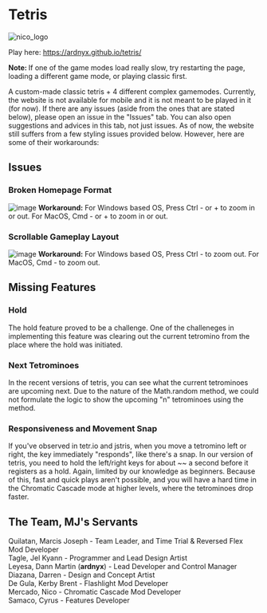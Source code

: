 # Tetris

![nico_logo](https://github.com/ardnyx/tetris/assets/86859621/b304376c-361f-4569-8591-40af96745928)

Play here: https://ardnyx.github.io/tetris/

<b>Note: </b> If one of the game modes load really slow, try restarting the page, loading a different game mode, or playing classic first. 

A custom-made classic tetris + 4 different complex gamemodes. Currently, the website is not available for mobile and it is not meant to be played in it (for now). If there are any issues (aside from the ones that are stated below), please open an issue in the "Issues" tab. You can also open suggestions and advices in this tab, not just issues. As of now, the website still suffers from a few styling issues provided below. However, here are some of their workarounds: 

## Issues
### Broken Homepage Format
![image](https://github.com/ardnyx/tetris/assets/86859621/4af51511-d716-46e1-8625-c70ef825a264)
<b>Workaround:</b> For Windows based OS, Press Ctrl - or + to zoom in or out. For MacOS, Cmd - or + to zoom in or out.

### Scrollable Gameplay Layout
![image](https://github.com/ardnyx/tetris/assets/86859621/2d06fcea-6dd2-4d49-a358-2220d0feb42c)
<b>Workaround:</b> For Windows based OS, Press Ctrl - to zoom out. For MacOS, Cmd - to zoom out.

## Missing Features
### Hold
The hold feature proved to be a challenge. One of the challeneges in implementing this feature was clearing out the current tetromino from the place where the hold was initiated.

### Next Tetrominoes
In the recent versions of tetris, you can see what the current tetrominoes are upcoming next. Due to the nature of the Math.random method, we could not formulate the logic to show the upcoming "n" tetrominoes using the method.

### Responsiveness and Movement Snap
If you've observed in tetr.io and jstris, when you move a tetromino left or right, the key immediately "responds", like there's a snap. In our version of tetris, you need to hold the left/right keys for about ~~ a second before it registers as a hold. Again, limited by our knowledge as beginners. Because of this, fast and quick plays aren't possible, and you will have a hard time in the Chromatic Cascade mode at higher levels, where the tetrominoes drop faster. 

## The Team, MJ's Servants
Quilatan, Marcis Joseph - Team Leader, and Time Trial & Reversed Flex Mod Developer <br>
Tagle, Jel Kyann - Programmer and Lead Design Artist <br>
Leyesa, Dann Martin (<b>ardnyx</b>) - Lead Developer and Control Manager <br>
Diazana, Darren - Design and Concept Artist <br>
De Gula, Kerby Brent - Flashlight Mod Developer <br>
Mercado, Nico - Chromatic Cascade Mod Developer <br>
Samaco, Cyrus - Features Developer
